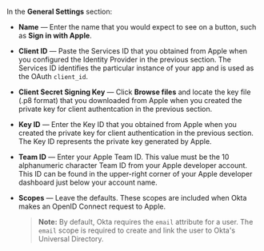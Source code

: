 In the **General Settings** section:

* **Name** &mdash; Enter the name that you would expect to see on a button, such as **Sign in with Apple**.
* **Client ID** &mdash; Paste the Services ID that you obtained from Apple when you configured the Identity Provider in the <GuideLink link="../create-an-app-at-idp">previous section</GuideLink>. The Services ID identifies the particular instance of your app and is used as the OAuth `client_id`.
* **Client Secret Signing Key** &mdash; Click **Browse files** and locate the key file (.p8 format) that you downloaded from Apple when you created the private key for client authentcation in the <GuideLink link="../create-an-app-at-idp">previous section</GuideLink>.
* **Key ID** &mdash; Enter the Key ID that you obtained from Apple when you created the private key for client authentication in the <GuideLink link="../create-an-app-at-idp">previous section</GuideLink>. The Key ID represents the private key generated by Apple.
* **Team ID** &mdash; Enter your Apple Team ID. This value must be the 10 alphanumeric character Team ID from your Apple developer account. This ID can be found in the upper-right corner of your Apple developer dashboard just below your account name.
* **Scopes** &mdash; Leave the defaults. These scopes are included when Okta makes an OpenID Connect request to Apple.

    > **Note:** By default, Okta requires the `email` attribute for a user. The `email` scope is required to create and link the user to Okta's Universal Directory.